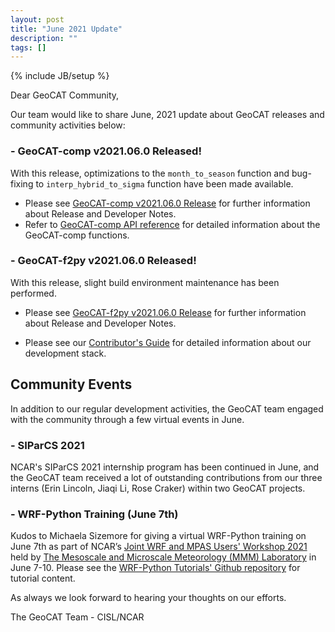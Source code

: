 ```yaml
---
layout: post
title: "June 2021 Update"
description: ""
tags: []
---
```

{% include JB/setup %}

Dear GeoCAT Community,

Our team would like to share June, 2021 update 
about GeoCAT releases and community activities below:  

### - GeoCAT-comp v2021.06.0 Released!
With this release, optimizations to the `month_to_season` function and 
bug-fixing to `interp_hybrid_to_sigma` function have been made available.

- Please see
  [GeoCAT-comp v2021.06.0 Release](https://github.com/NCAR/geocat-comp/releases/tag/v2021.06.0)
  for further information about Release and Developer Notes.
- Refer to
  [GeoCAT-comp API reference](https://geocat-comp.readthedocs.io/en/latest/api.html)
  for detailed information about the GeoCAT-comp functions.

### - GeoCAT-f2py v2021.06.0 Released!
With this release, slight build environment maintenance has been performed.

- Please see 
[GeoCAT-f2py v2021.06.0 Release](https://github.com/NCAR/geocat-f2py/releases/tag/v2021.06.0)
for further information about Release and Developer Notes.

- Please see our 
[Contributor's Guide](https://geocat.ucar.edu/pages/contributing.html) 
for detailed information about our development stack. 

## Community Events

In addition to our regular development activities, the GeoCAT team engaged
with the community through a few virtual events in June.

### - SIParCS 2021
NCAR's SIParCS 2021 internship program has been continued in June, and the
GeoCAT team received a lot of outstanding contributions from our three 
interns (Erin Lincoln, Jiaqi Li, Rose Craker) within two GeoCAT projects.

### - WRF-Python Training (June 7th)
Kudos to Michaela Sizemore for giving a virtual WRF-Python training on June 7th 
as part of NCAR’s [Joint WRF and MPAS Users' Workshop 
2021](https://www.mmm.ucar.edu/joint-wrf-and-mpas-users-workshop-2021) held by 
[The Mesoscale and Microscale Meteorology (MMM) 
Laboratory](https://www.mmm.ucar.edu/) in June 7-10. Please see the [WRF-Python 
Tutorials' Github repository](https://github.com/NCAR/wrf_python_tutorial) for 
tutorial content.

As always we look forward to hearing your thoughts on our efforts.

The GeoCAT Team - CISL/NCAR
